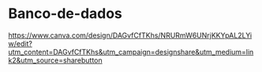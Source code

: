 # Banco-de-dados
https://www.canva.com/design/DAGvfCfTKhs/NRURmW6UNrjKKYpAL2LYiw/edit?utm_content=DAGvfCfTKhs&utm_campaign=designshare&utm_medium=link2&utm_source=sharebutton
